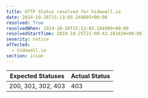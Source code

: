 ```yaml
---
title: HTTP Status resolved for hidewall.io
date: 2024-10-26T15:13:03.244895+00:00
resolved: True
resolvedWhen: 2024-10-26T15:13:03.244909+00:00
resolvedStartTime: 2024-10-25T21:09:43.161639+00:00
severity: notice
affected:
  - hidewall.io
section: issue
---
```


| Expected Statuses | Actual Status  |
|-------------------|----------------|
| 200, 301, 302, 403 | 403 |
